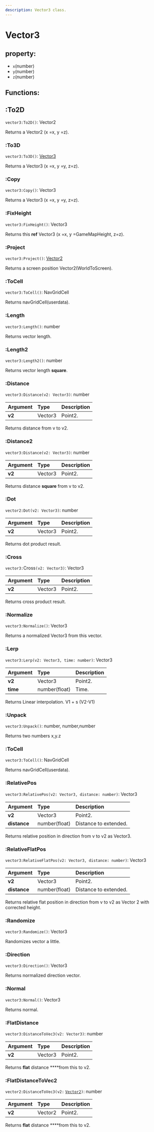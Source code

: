 ```yaml
---
description: Vector3 class.
---
```


# Vector3

## property:

* `x`\(number\)
* `y`\(number\)
* `z`\(number\)

## Functions:

## :**To2D**

`vector3:To2D()`: Vector2

Returns a Vector2 \(x =x, y =z\).



### :To3D

`vector3:To3D()`: [Vector3](vector3.md)

Returns a Vector3 \(x =x, y =y, z=z\).



### :Copy

`vector3:Copy()`: Vector3

Returns a Vector3 \(x =x, y =y, z=z\).



### :FixHeight

`vector3:FixHeight()`: Vector3

Returns this **ref** Vector3 \(x =x, y =GameMapHeight, z=z\).



### :Project

`vector3:Project()`: [Vector2](vector2.md)

Returns a screen position Vector2\(WorldToScreen\).



### :ToCell

`vector3:ToCell()`: NavGridCell

Returns navGridCell\(userdata\).



### :Length

`vector3:Length()`: number

Returns vector length.



### :Length2

`vector3:Length2()`: number

Returns vector length **square**.



### :Distance <a id="database-read"></a>

`vector3:Distance(v2: Vector3)`: number

| Argument | Type | Description |
| :--- | :--- | :--- |
| **v2** | Vector3 | Point2. |

Returns distance from v to v2.



### :Distance2 <a id="database-read"></a>

`vector3:Distance(v2: Vector3)`: number

| Argument | Type | Description |
| :--- | :--- | :--- |
| **v2** | Vector3 | Point2. |

Returns distance **square** from v to v2.



### :Dot <a id="database-read"></a>

`vector2:Dot(v2: Vector3)`: number

| Argument | Type | Description |
| :--- | :--- | :--- |
| **v2** | Vector3 | Point2. |

Returns dot product result.



### :Cross <a id="database-read"></a>

`vector3:`Cross`(v2: Vector3)`: Vector3

| Argument | Type | Description |
| :--- | :--- | :--- |
| **v2** | Vector3 | Point2. |

Returns cross product result.



### :Normalize

`vector3:Normalize()`: Vector3

Returns a normalized Vector3 from this vector.



### :Lerp <a id="database-read"></a>

`vector3:Lerp(v2: Vector3, time: number)`: Vector3

| Argument | Type | Description |
| :--- | :--- | :--- |
| **v2** | Vector3 | Point2. |
| **time** | number\(float\) | Time. |

Returns Linear interpolation. V1 + s \(V2-V1\)



### :Unpack

`vector3:Unpack()`: number, number,number

Returns two numbers x,y.z



### :ToCell

`vector3:ToCell()`: NavGridCell

Returns navGridCell\(userdata\).



### :RelativePos <a id="database-read"></a>

`vector3:RelativePos(v2: Vector3, distance: number)`: Vector3

| Argument | Type | Description |
| :--- | :--- | :--- |
| **v2** | Vector3 | Point2. |
| **distance** | number\(float\) | Distance to extended. |

Returns relative position in direction from v to v2 as Vector3.



### :RelativeFlatPos <a id="database-read"></a>

`vector3:RelativeFlatPos(v2: Vector3, distance: number)`: Vector3

| Argument | Type | Description |
| :--- | :--- | :--- |
| **v2** | Vector3 | Point2. |
| **distance** | number\(float\) | Distance to extended. |

Returns relative flat position in direction from v to v2 as Vector 2 with corrected height.



### :Randomize

`vector3:Randomize()`: Vector3

Randomizes vector a little.



### :Direction

`vector3:Direction()`: Vector3

Returns normalized direction vector.



### :Normal

`vector3:Normal()`: Vector3

Returns normal.



### :FlatDistance <a id="database-read"></a>

`vector3:DistanceToVec3(v2: Vector3)`: number

| Argument | Type | Description |
| :--- | :--- | :--- |
| **v2** | Vector3 | Point2. |

Returns **flat** distance ****from this to v2.



### :FlatDistanceToVec2 <a id="database-read"></a>

`vector2:DistanceToVec3(v2:` [`Vector2`](vector2.md)`)`: number

| Argument | Type | Description |
| :--- | :--- | :--- |
| **v2** | Vector2 | Point2. |

Returns **flat** distance ****from this to v2.

